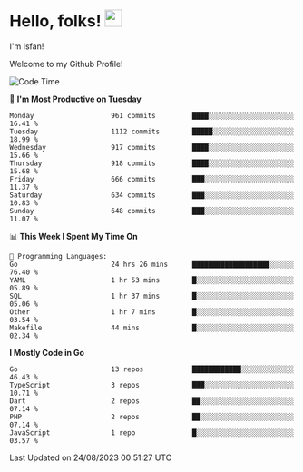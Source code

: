 # Hello, folks! <img src="https://raw.githubusercontent.com/MartinHeinz/MartinHeinz/master/wave.gif" width="30px" height="30px" />

I'm Isfan!

Welcome to my Github Profile!

<!--START_SECTION:waka-->
![Code Time](http://img.shields.io/badge/Code%20Time-2%2C808%20hrs%2032%20mins-blue)

📅 **I'm Most Productive on Tuesday** 

```text
Monday                   961 commits         ████░░░░░░░░░░░░░░░░░░░░░   16.41 % 
Tuesday                  1112 commits        █████░░░░░░░░░░░░░░░░░░░░   18.99 % 
Wednesday                917 commits         ████░░░░░░░░░░░░░░░░░░░░░   15.66 % 
Thursday                 918 commits         ████░░░░░░░░░░░░░░░░░░░░░   15.68 % 
Friday                   666 commits         ███░░░░░░░░░░░░░░░░░░░░░░   11.37 % 
Saturday                 634 commits         ███░░░░░░░░░░░░░░░░░░░░░░   10.83 % 
Sunday                   648 commits         ███░░░░░░░░░░░░░░░░░░░░░░   11.07 % 
```


📊 **This Week I Spent My Time On** 

```text
💬 Programming Languages: 
Go                       24 hrs 26 mins      ███████████████████░░░░░░   76.40 % 
YAML                     1 hr 53 mins        █░░░░░░░░░░░░░░░░░░░░░░░░   05.89 % 
SQL                      1 hr 37 mins        █░░░░░░░░░░░░░░░░░░░░░░░░   05.06 % 
Other                    1 hr 7 mins         █░░░░░░░░░░░░░░░░░░░░░░░░   03.54 % 
Makefile                 44 mins             █░░░░░░░░░░░░░░░░░░░░░░░░   02.34 % 
```

**I Mostly Code in Go** 

```text
Go                       13 repos            ████████████░░░░░░░░░░░░░   46.43 % 
TypeScript               3 repos             ███░░░░░░░░░░░░░░░░░░░░░░   10.71 % 
Dart                     2 repos             ██░░░░░░░░░░░░░░░░░░░░░░░   07.14 % 
PHP                      2 repos             ██░░░░░░░░░░░░░░░░░░░░░░░   07.14 % 
JavaScript               1 repo              █░░░░░░░░░░░░░░░░░░░░░░░░   03.57 % 
```




 Last Updated on 24/08/2023 00:51:27 UTC
<!--END_SECTION:waka-->

<!--
**isfanazha/isfanazha** is a ✨ _special_ ✨ repository because its `README.md` (this file) appears on your GitHub profile.

Here are some ideas to get you started:

- 🔭 I’m currently working on ...
- 🌱 I’m currently learning ...
- 👯 I’m looking to collaborate on ...
- 🤔 I’m looking for help with ...
- 💬 Ask me about ...
- 📫 How to reach me: ...
- 😄 Pronouns: ...
- ⚡ Fun fact: ...
-->


